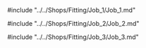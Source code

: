 #include "../../Shops/Fitting/Job_1/Job_1.md"

#include "../../Shops/Fitting/Job_2/Job_2.md"

#include "../../Shops/Fitting/Job_3/Job_3.md"

